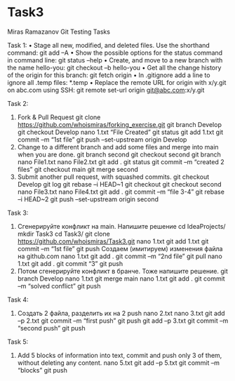 # Task3
Miras Ramazanov 
Git Testing Tasks



Task 1:
•	Stage all new, modified, and deleted files. Use the shorthand command:
git add –A
•	Show the possible options for the status command in command line:         git status –help
•	Create, and move to a new branch with the name hello-you:     	         git checkout –b hello-you
•	Get all the change history of the origin for this branch: git fetch origin
•	In .gitignore add a line to ignore all .temp files: *.temp
•	Replace the remote URL for origin with x/y.git on abc.com using SSH:           git remote set-url origin git@abc.com:x/y.git  



Task 2: 
1) Fork & Pull Request
git clone https://github.com/whoismiras/forking_exercise.git
git branch Develop
git checkout Develop
nano 1.txt “File Created”
git status
git add 1.txt
git commit –m “1st file”
git push –set-upstream origin Develop
2) Change to a different branch and add some files and merge into main
when you are done.
git branch second
git checkout second
git branch
nano File1.txt
nano File2.txt
git add .
git status
git commit –m “created 2 files”
git checkout main
git merge second
3) Submit another pull request, with squashed commits.
git checkout Develop
git log
git rebase –i HEAD~1
git checkout
git checkout second
nano File3.txt
nano File4.txt
git add .
git commit –m “file 3-4”
git rebase –i HEAD~2
git push –set-upstream origin second



Task 3:
1) Сгенерируйте конфликт на main. Напишите решение
cd IdeaProjects/
mkdir Task3
cd Task3/
git clone https://github.com/whoismiras/Task3.git
nano 1.txt
git add 1.txt
git commit –m “1st file”
git push 
Создаем (имитируем) изменения файла на github.com
nano 1.txt
git add .
git commit –m “2nd file”
git pull
nano 1.txt
git add .
git commit “3”
git push
2) Потом сгенерируйте конфликт в бранче. Тоже напишите решение.
git branch Develop
nano 1.txt
git merge main
nano 1.txt
git add .
git commit –m “solved conflict”
git push



Task 4:
1)	Cоздать 2 файла, разделить их на 2 push
nano 2.txt
nano 3.txt
git add –p 2.txt
git commit –m “first push”
git push
git add –p 3.txt
git commit –m “second push”
git push



Task 5:
1)	Add 5 blocks of information into text, commit and push only 3 of them, without deleting any content.
nano 5.txt
git add –p 5.txt
git commit –m “blocks”
git push



